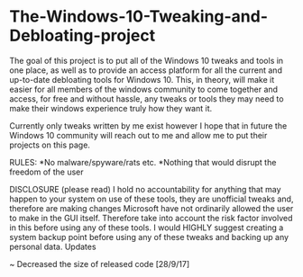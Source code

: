 # The-Windows-10-Tweaking-and-Debloating-project

The goal of this project is to put all of the Windows 10 tweaks and tools in one place, as well as to provide an access platform for all the current and up-to-date debloating tools for Windows 10. This, in theory, will make it easier for all members of the windows community to come together and access, for free and without hassle, any tweaks or tools they may need to make their windows experience truly how they want it.

Currently only tweaks written by me exist however I hope that in future the Windows 10 community will reach out to me and allow me to put their projects on this page.

RULES: 
*No malware/spyware/rats etc.
*Nothing that would disrupt the freedom of the user

DISCLOSURE (please read)
I hold no accountability for anything that may happen to your system on use of these tools, they are unofficial tweaks and, therefore are making changes Microsoft have not ordinarily allowed the user to make in the GUI itself. Therefore take into account the risk factor involved in this before using any of these tools. I would HIGHLY suggest creating a system backup point before using any of these tweaks and backing up any personal data.
Updates

~ Decreased the size of released code [28/9/17]
